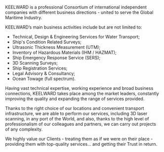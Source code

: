 KEELWARD is a professional Consortium of international independent companies with different business directions - united to serve the Global Maritime Industry.

KEELWARD’s main business activities include but are not limited to:

-  Technical, Design & Engineering Services for Water Transport;
-  Ship's Condition Related Surveys;
-  Ultrasonic Thickness Measurement (UTM);
-  Inventory of Hazardous Materials (IHM / HAZMAT);
-  Ship Emergency Response Service (SERS);
-  3D Scanning Surveys;
-  Ship Registration Services;
-  Legal Advisory & Consultancy;
-  Ocean Towage (full spectrum).

Having vast technical expertise, working experience and broad business connections, KEELWARD takes place among the market leaders, constantly improving the quality and expanding the range of services provided.

Thanks to the right choice of our locations and convenient transport infrastructure, we are able to perform our services, including 3D laser scanning, in any port of the World, and also, thanks to the high level of professionalism of our colleagues and partners, we can carry out projects of any complexity.

We highly value our Clients - treating them as if we were on their place - providing them with top-quality services... and getting their Trust in return.
